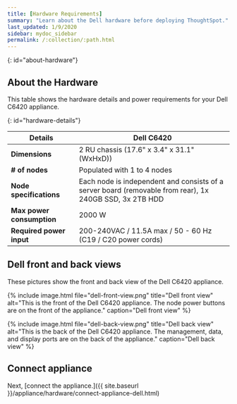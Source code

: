 ```yaml
---
title: [Hardware Requirements]
summary: "Learn about the Dell hardware before deploying ThoughtSpot."
last_updated: 1/9/2020
sidebar: mydoc_sidebar
permalink: /:collection/:path.html
---
```

{: id="about-hardware"}
## About the Hardware

This table shows the hardware details and power requirements for your Dell C6420 appliance.

{: id="hardware-details"}

| Details | Dell C6420 |
| --- | --- |
| <strong>Dimensions</strong> | 2 RU chassis (17.6" x 3.4" x 31.1" (WxHxD)) |
| <strong># of nodes</strong> | Populated with 1 to 4 nodes |
| <strong>Node specifications</strong> | Each node is independent and consists of a server board (removable from rear), 1x 240GB SSD, 3x 2TB HDD |
| <strong>Max power consumption</strong> | 2000 W |
| <strong>Required power input</strong> | 200-240VAC / 11.5A max / 50 - 60 Hz  (C19 / C20 power cords) |

## Dell front and back views

These pictures show the front and back view of the Dell C6420 appliance.

{% include image.html file="dell-front-view.png" title="Dell front view" alt="This is the front of the Dell C6420 appliance. The node power buttons are on the front of the appliance." caption="Dell front view" %}

{% include image.html file="dell-back-view.png" title="Dell back view" alt="This is the back of the Dell C6420 appliance. The management, data, and display ports are on the back of the appliance." caption="Dell back view" %}

## Connect appliance
Next, [connect the appliance.]({{ site.baseurl }}/appliance/hardware/connect-appliance-dell.html)

